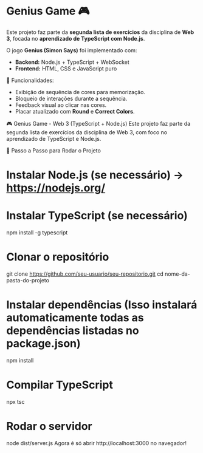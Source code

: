 # Genius Game 🎮  

Este projeto faz parte da **segunda lista de exercícios** da disciplina de **Web 3**, focada no **aprendizado de TypeScript com Node.js**.  

O jogo **Genius (Simon Says)** foi implementado com:  
- **Backend:** Node.js + TypeScript + WebSocket  
- **Frontend:** HTML, CSS e JavaScript puro  

🚀 Funcionalidades:  
- Exibição de sequência de cores para memorização.  
- Bloqueio de interações durante a sequência.  
- Feedback visual ao clicar nas cores.  
- Placar atualizado com **Round** e **Correct Colors**.  

🎮 Genius Game - Web 3 (TypeScript + Node.js)
Este projeto faz parte da segunda lista de exercícios da disciplina de Web 3, com foco no aprendizado de TypeScript e Node.js.

🚀 Passo a Passo para Rodar o Projeto

# Instalar Node.js (se necessário) → https://nodejs.org/
# Instalar TypeScript (se necessário)
npm install -g typescript

# Clonar o repositório
git clone https://github.com/seu-usuario/seu-repositorio.git
cd nome-da-pasta-do-projeto

# Instalar dependências (Isso instalará automaticamente todas as dependências listadas no package.json)
npm install

# Compilar TypeScript
npx tsc

# Rodar o servidor
node dist/server.js
Agora é só abrir http://localhost:3000 no navegador! 
